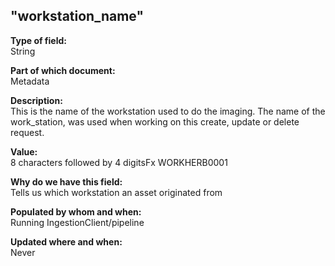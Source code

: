 ## "workstation_name"

**Type of field:**  
String  

**Part of which document:**  
Metadata

**Description:**  
This is the name of the workstation used to do the imaging. The name of the work_station, was used when working on this create, update or delete request. 

**Value:**  
8 characters followed by 4 digitsFx WORKHERB0001

**Why do we have this field:**  
Tells us which workstation an asset originated from  

**Populated by whom and when:**  
Running IngestionClient/pipeline

**Updated where and when:**  
Never


